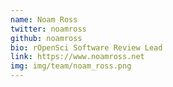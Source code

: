 ```yaml
---
name: Noam Ross
twitter: noamross
github: noamross
bio: rOpenSci Software Review Lead
link: https://www.noamross.net
img: img/team/noam_ross.png
---
```

